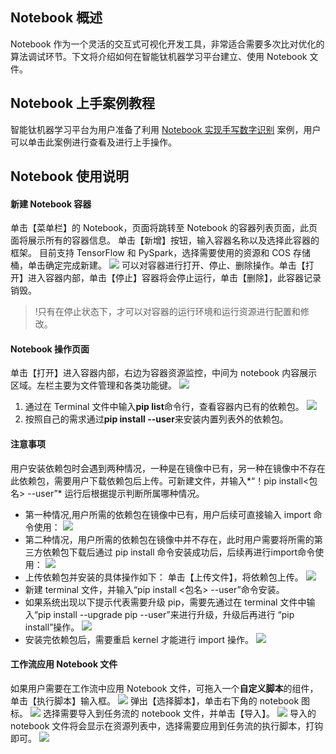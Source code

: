 ## Notebook 概述

Notebook 作为一个灵活的交互式可视化开发工具，非常适合需要多次比对优化的算法调试环节。下文将介绍如何在智能钛机器学习平台建立、使用 Notebook 文件。

## Notebook 上手案例教程

智能钛机器学习平台为用户准备了利用 [Notebook 实现手写数字识别](https://cloud.tencent.com/document/product/851/38030) 案例，用户可以单击此案例进行查看及进行上手操作。

## Notebook 使用说明

#### 新建 Notebook 容器
单击【菜单栏】的 Notebook，页面将跳转至 Notebook 的容器列表页面，此页面将展示所有的容器信息。
单击【新增】按钮，输入容器名称以及选择此容器的框架。
目前支持 TensorFlow 和 PySpark，选择需要使用的资源和 COS 存储桶，单击确定完成新建。
![](https://main.qcloudimg.com/raw/de300b2221a0dae63c173643927e835d.png)
可以对容器进行打开、停止、删除操作。单击【打开】进入容器内部，单击【停止】容器将会停止运行，单击【删除】，此容器记录销毁。
 
>!只有在停止状态下，才可以对容器的运行环境和运行资源进行配置和修改。

#### Notebook 操作页面
单击【打开】进入容器内部，右边为容器资源监控，中间为 notebook 内容展示区域。左栏主要为文件管理和各类功能键。
![](https://main.qcloudimg.com/raw/9364b81dffc85d648bd1066394969022.png)
1. 通过在 Terminal 文件中输入**pip list**命令行，查看容器内已有的依赖包。
![](https://main.qcloudimg.com/raw/1394023d944f66f15233b076058b0543.png)
2. 按照自己的需求通过**pip install --user**来安装内置列表外的依赖包。 

#### 注意事项
用户安装依赖包时会遇到两种情况，一种是在镜像中已有，另一种在镜像中不存在此依赖包，需要用户下载依赖包后上传。可新建文件，并输入*“！pip install<包名> --user”* 运行后根据提示判断所属哪种情况。
- 第一种情况,用户所需的依赖包在镜像中已有，用户后续可直接输入 import 命令使用：
![](https://main.qcloudimg.com/raw/e0dffd92ba1f9016dd25ecb03c2aac66.png)   
- 第二种情况，用户所需的依赖包在镜像中并不存在，此时用户需要将所需的第三方依赖包下载后通过 pip install 命令安装成功后，后续再进行import命令使用：
![](https://main.qcloudimg.com/raw/d3b3fe88ed67815a19419f251a3c5cd8.png)  
- 上传依赖包并安装的具体操作如下：
单击【上传文件】，将依赖包上传。
![](https://main.qcloudimg.com/raw/7371e81145b0a47544d6d087cf75efb3.png)
- 新建 terminal 文件，并输入“pip install <包名> --user”命令安装。
- 如果系统出现以下提示代表需要升级 pip，需要先通过在 terminal 文件中输入“pip install --upgrade pip --user”来进行升级，升级后再进行 “pip install”操作。 
![](https://main.qcloudimg.com/raw/8076fe29324e3fb55aa0d812982d401b.png)
- 安装完依赖包后，需要重启 kernel 才能进行 import 操作。
![](https://main.qcloudimg.com/raw/3e72d7e56d4fcf96f44b4ea6163f1c19.png)

#### 工作流应用 Notebook 文件
如果用户需要在工作流中应用 Notebook 文件，可拖入一个**自定义脚本**的组件，单击【执行脚本】输入框。
![](https://main.qcloudimg.com/raw/3591c5e680e2d948a0e4ed877d436975.png)
弹出【选择脚本】，单击右下角的 notebook 图标。
![](https://main.qcloudimg.com/raw/4214c87cf96e4d83817b77ceb74f8231.png)
选择需要导入到任务流的 notebook 文件，并单击【导入】。
![](https://main.qcloudimg.com/raw/965c80c94fb7eb5bf4e14ef24181ec77.png)
导入的 notebook 文件将会显示在资源列表中，选择需要应用到任务流的执行脚本，打钩即可。
![](https://main.qcloudimg.com/raw/c68dc325c08664f0c9583060b892cadd.png)
